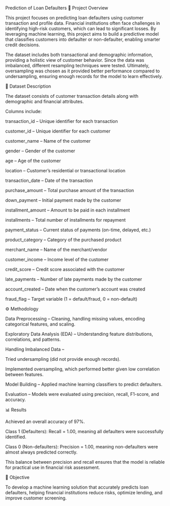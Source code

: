 Prediction of Loan Defaulters
📌 Project Overview

This project focuses on predicting loan defaulters using customer transaction and profile data. Financial institutions often face challenges in identifying high-risk customers, which can lead to significant losses. By leveraging machine learning, this project aims to build a predictive model that classifies customers into defaulter or non-defaulter, enabling smarter credit decisions.

The dataset includes both transactional and demographic information, providing a holistic view of customer behavior. Since the data was imbalanced, different resampling techniques were tested. Ultimately, oversampling was chosen as it provided better performance compared to undersampling, ensuring enough records for the model to learn effectively.

📂 Dataset Description

The dataset consists of customer transaction details along with demographic and financial attributes.

Columns include:

transaction_id – Unique identifier for each transaction

customer_id – Unique identifier for each customer

customer_name – Name of the customer

gender – Gender of the customer

age – Age of the customer

location – Customer’s residential or transactional location

transaction_date – Date of the transaction

purchase_amount – Total purchase amount of the transaction

down_payment – Initial payment made by the customer

installment_amount – Amount to be paid in each installment

installments – Total number of installments for repayment

payment_status – Current status of payments (on-time, delayed, etc.)

product_category – Category of the purchased product

merchant_name – Name of the merchant/vendor

customer_income – Income level of the customer

credit_score – Credit score associated with the customer

late_payments – Number of late payments made by the customer

account_created – Date when the customer’s account was created

fraud_flag – Target variable (1 = default/fraud, 0 = non-default)

⚙️ Methodology

Data Preprocessing – Cleaning, handling missing values, encoding categorical features, and scaling.

Exploratory Data Analysis (EDA) – Understanding feature distributions, correlations, and patterns.

Handling Imbalanced Data –

Tried undersampling (did not provide enough records).

Implemented oversampling, which performed better given low correlation between features.

Model Building – Applied machine learning classifiers to predict defaulters.

Evaluation – Models were evaluated using precision, recall, F1-score, and accuracy.

📊 Results

Achieved an overall accuracy of 97%.

Class 1 (Defaulters): Recall = 1.00, meaning all defaulters were successfully identified.

Class 0 (Non-defaulters): Precision = 1.00, meaning non-defaulters were almost always predicted correctly.

This balance between precision and recall ensures that the model is reliable for practical use in financial risk assessment.

🎯 Objective

To develop a machine learning solution that accurately predicts loan defaulters, helping financial institutions reduce risks, optimize lending, and improve customer screening.
